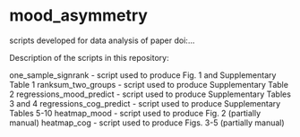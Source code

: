 # mood_asymmetry
scripts developed for data analysis of paper doi:...

Description of the scripts in this repository:

one_sample_signrank - script used to produce Fig. 1 and Supplementary Table 1
ranksum_two_groups - script used to produce Supplementary Table 2
regressions_mood_predict - script used to produce Supplementary Tables 3 and 4
regressions_cog_predict - script used to produce Supplementary Tables 5-10
heatmap_mood - script used to produce Fig. 2 (partially manual)
heatmap_cog - script used to produce Figs. 3-5 (partially manual)
